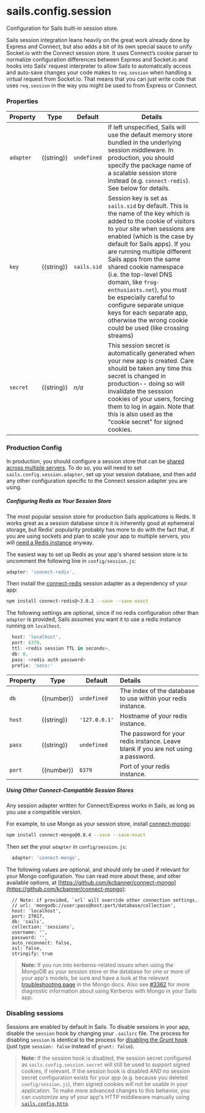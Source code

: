 # sails.config.session

Configuration for Sails built-in session store.

Sails session integration leans heavily on the great work already done by Express and Connect, but also adds
a bit of its own special sauce to unify Socket.io with the Connect session store. It uses Connect&rsquo;s
cookie parser to normalize configuration differences between Express and Socket.io and hooks into Sails&rsquo;
request interpreter to allow Sails to automatically access and auto-save changes your code makes to `req.session`
when handling a virtual request from Socket.io. That means that you can just write code that uses `req.session`
in the way you might be used to from Express or Connect.



### Properties

| Property    | Type       | Default   | Details |
|-------------|:----------:|-----------|---------|
| `adapter` | ((string)) | `undefined` | If left unspecified, Sails will use the default memory store bundled in the underlying session middleware.   In production, you should specify the package name of a scalable session store instead (e.g. `connect-redis`).  See below for details. 
| `key`        | ((string))       | `sails.sid`      | Session key is set as `sails.sid` by default. This is the name of the key which is added to the cookie of visitors to your site when sessions are enabled (which is the case by default for Sails apps). If you are running multiple different Sails apps from the same shared cookie namespace (i.e. the top-level DNS domain, like `frog-enthusiasts.net`), you must be especially careful to configure separate unique keys for each separate app, otherwise the wrong cookie could be used (like crossing streams)
| `secret` | ((string))| _n/a_     | This session secret is automatically generated when your new app is created. Care should be taken any time this secret is changed in production-- doing so will invalidate the sesssion cookies of your users, forcing them to log in again.  Note that this is also used as the "cookie secret" for signed cookies.



### Production Config

In production, you should configure a session store that can be [shared across multiple servers](http://sailsjs.org/documentation/concepts/deployment/scaling).  To do so, you will need to set `sails.config.session.adapter`, set up your session database, and then add any other configuration specific to the Connect session adapter you are using.


##### Configuring Redis as Your Session Store

The most popular session store for production Sails applications is Redis.  It works great as a session database since it is inherently good at ephemeral storage, but Redis' popularity probably has more to do with the fact that, if you are using sockets and plan to scale your app to multiple servers, you will [need a Redis instance](http://sailsjs.org/documentation/concepts/deployment/scaling) anyway.

The easiest way to set up Redis as your app's shared session store is to uncomment the following line in `config/session.js`:

```javascript
adapter: 'connect-redis',
```

Then install the [connect-redis](https://github.com/tj/connect-redis) session adapter as a dependency of your app:

```bash
npm install connect-redis@~3.0.2 --save --save-exact
```

The following settings are optional, since if no redis configuration other than `adapter` is provided, Sails assumes you want it to use a redis instance running on `localhost`.

```javascript
  host: 'localhost',
  port: 6379,
  ttl: <redis session TTL in seconds>,
  db: 0,
  pass: <redis auth password>
  prefix: 'sess:'
```


| Property      | Type       | Default  | Details |
|:--------------|------------|----------|:--------|
| `db`           | ((number))  |`undefined`   | The index of the database to use within your redis instance.
| `host`         | ((string))  |`'127.0.0.1'` | Hostname of your redis instance.
| `pass`         | ((string)) | `undefined` | The password for your redis instance. Leave blank if you are not using a password.
| `port`         | ((number)) |`6379`   | Port of your redis instance.





##### Using Other Connect-Compatible Session Stores

Any session adapter written for Connect/Express works in Sails, as long as you use a compatible version.

For example, to use Mongo as your session store, install [connect-mongo](https://github.com/kcbanner/connect-mongo):

```bash
npm install connect-mongo@0.8.4 --save --save-exact
```

Then set the your `adapter` in `config/session.js`:

```javascript
  adapter: 'connect-mongo',
```

The following values are optional, and should only be used if relevant for your Mongo configuration. You can read more about these, and other available options, at [https://github.com/kcbanner/connect-mongo](https://github.com/kcbanner/connect-mongo):
```
  // Note: if provided, `url` will override other connection settings.
  // url: 'mongodb://user:pass@host:port/database/collection',
  host: 'localhost',
  port: 27017,
  db: 'sails',
  collection: 'sessions',
  username: '',
  password: '',
  auto_reconnect: false,
  ssl: false,
  stringify: true
```


> **Note:**
> If you run into kerberos-related issues when using the MongoDB as your session store or the database for one or more of your app's models, be sure and have a look at the relevant [troubleshooting page](http://mongodb.github.io/node-mongodb-native/2.0/getting-started/installation-guide/#troubleshooting) in the Mongo docs.  Also see [#3362](https://github.com/balderdashy/sails/issues/3362) for more diagnostic information about using Kerberos with Mongo in your Sails app.



### Disabling sessions

Sessions are enabled by default in Sails.  To disable sessions in your app, disable the `session` hook by changing your `.sailsrc` file.  The process for disabling `session` is identical to the process for [disabling the Grunt hook](http://sailsjs.org/documentation/concepts/assets/disabling-grunt) (just type `session: false` instead of `grunt: false`).

> **Note:**
> If the session hook is disabled, the session secret configured as `sails.config.session.secret` will still be used to support signed cookies, if relevant.  If the session hook is disabled _AND_ no session secret configuration exists for your app (e.g. because you deleted `config/session.js`), then signed cookies will not be usable in your application.  To make more advanced changes to this behavior, you can customize any of your app's HTTP middleware manually using [`sails.config.http`](http://sailsjs.org/documentation/reference/configuration/sails-config-http).



<docmeta name="displayName" value="sails.config.session">
<docmeta name="pageType" value="property">
